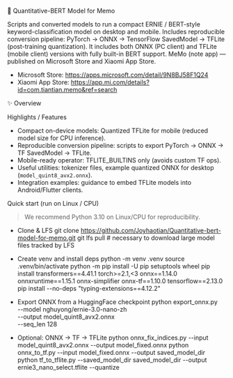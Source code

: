 📘 Quantitative-BERT Model for Memo

Scripts and converted models to run a compact ERNIE / BERT-style keyword-classification model on desktop and mobile. Includes reproducible conversion pipeline: PyTorch → ONNX → TensorFlow SavedModel → TFLite (post-training quantization).
It includes both ONNX (PC client) and TFLite (mobile client) versions with fully built-in BERT support.
MeMo (note app) — published on Microsoft Store and Xiaomi App Store.  
- Microsoft Store: https://apps.microsoft.com/detail/9N8BJ58F1Q24  
- Xiaomi App Store: https://app.mi.com/details?id=com.tiantian.memo&ref=search

✨ Overview

 Highlights / Features
- Compact on-device models: Quantized TFLite for mobile (reduced model size for CPU inference).  
- Reproducible conversion pipeline: scripts to export PyTorch → ONNX → TF SavedModel → TFLite.  
- Mobile-ready operator: TFLITE_BUILTINS only (avoids custom TF ops).  
- Useful utilities: tokenizer files, example quantized ONNX for desktop (`model_quint8_avx2.onnx`).  
- Integration examples: guidance to embed TFLite models into Android/Flutter clients.

 Quick start (run on Linux / CPU)
 > We recommend Python 3.10 on Linux/CPU for reproducibility.

- Clone & LFS
  git clone https://github.com/Joyhaotian/Quantitative-bert-model-for-memo.git
  git lfs pull   # necessary to download large model files tracked by LFS
  
- Create venv and install deps
  python -m venv .venv
  source .venv/bin/activate
  python -m pip install -U pip setuptools wheel
  pip install transformers==4.41.1 torch>=2.1,<3 onnx==1.14.0 onnxruntime==1.15.1 onnx-simplifier onnx-tf==1.10.0 tensorflow==2.13.0
  pip install --no-deps "typing-extensions==4.12.2"
 
- Export ONNX from a HuggingFace checkpoint
  python export_onnx.py \
   --model nghuyong/ernie-3.0-nano-zh \
   --output model_quint8_avx2.onnx \
   --seq_len 128
  
- Optional: ONNX → TF → TFLite
   python onnx_fix_indices.py --input model_quint8_avx2.onnx --output model_fixed.onnx
   python onnx_to_tf.py --input model_fixed.onnx --output saved_model_dir
   python tf_to_tflite.py --saved_model_dir saved_model_dir --output ernie3_nano_select.tflite --quantize

